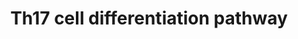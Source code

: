 ---
annotations:
- id: CL:0000899
  parent: native cell
  type: Cell Type Ontology
  value: T-helper 17 cell
- id: PW:0000023
  parent: regulatory pathway
  type: Pathway Ontology
  value: immune response pathway
- id: PW:0000003
  parent: signaling pathway
  type: Pathway Ontology
  value: signaling pathway
authors:
- Hafeez
- Egonw
- Khanspers
- Larsgw
- Eweitz
citedin:
- link: PMC12034122
  title: Characterization and comparative profiling of piRNAs in serum biopsies of
    pediatric Wilms tumor patients (2025)
communities: []
description: 'Th17 Cell differentiation and the effect of circadian network. The differentiation
  pathway for Th17 cell is considered and converted from the KEGG pathways database,
  whereas its connection with the circadian network is taken from the literature.
  All the references will be provided soon.  '
last-edited: 2024-07-26
ndex: null
organisms:
- Homo sapiens
redirect_from:
- /index.php/Pathway:WP5130
- /instance/WP5130
- /instance/WP5130_r134675
revision: r134675
schema-jsonld:
- '@context': https://schema.org/
  '@id': https://wikipathways.github.io/pathways/WP5130.html
  '@type': Dataset
  creator:
    '@type': Organization
    name: WikiPathways
  description: 'Th17 Cell differentiation and the effect of circadian network. The
    differentiation pathway for Th17 cell is considered and converted from the KEGG
    pathways database, whereas its connection with the circadian network is taken
    from the literature. All the references will be provided soon.  '
  keywords:
  - AHR
  - BMAL1
  - CD3D
  - CD3E
  - CD3G
  - CD3Z
  - CD4
  - CLOCK
  - CRY1
  - CaN
  - ERK
  - FOS
  - FOXP3
  - GATA3
  - HIF1A
  - HLA-DMA
  - HSP90AA1
  - IFNG
  - IFNGR
  - IKK
  - IL17A
  - IL17F
  - IL1B
  - IL1BR
  - IL2
  - IL21
  - IL21R
  - IL22
  - IL23A
  - IL23R
  - IL27
  - IL27R
  - IL2R
  - IL4
  - IL4R
  - IL6
  - IL6R
  - IRF4
  - JAK1
  - JAK1/3
  - JAK2
  - JNK
  - JUN
  - LAT
  - LCK
  - MAPK14
  - MTOR
  - NFATC1
  - NFIL3
  - NFKB1
  - NFKBIA
  - NR1D1
  - PER1
  - PLCG1
  - PRKCQ
  - RARA
  - RORA
  - RORC
  - RUNX1
  - RXRA
  - SMAD2
  - SMADs
  - SOCS3
  - STAT1
  - STAT3
  - STAT5A
  - STAT6
  - TBX21
  - TCRA
  - TCRB
  - TGFB1
  - TGFBR1
  - TYK2
  - ZAP70
  license: CC0
  name: Th17 cell differentiation pathway
seo: CreativeWork
title: Th17 cell differentiation pathway
wpid: WP5130
---